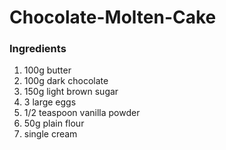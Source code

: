 # Chocolate-Molten-Cake

### Ingredients

1. 100g butter
2. 100g dark chocolate
3. 150g light brown sugar
3. 3 large eggs
4. 1/2 teaspoon vanilla powder
5. 50g plain flour
6. single cream
